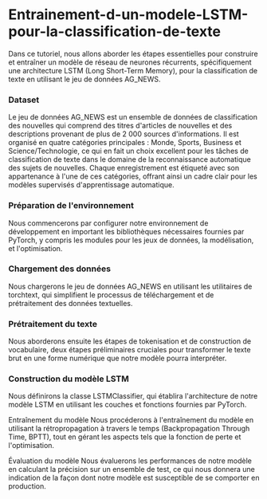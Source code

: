 # Entrainement-d-un-modele-LSTM-pour-la-classification-de-texte
Dans ce tutoriel, nous allons aborder les étapes essentielles pour construire et entraîner un modèle de réseau de neurones récurrents, spécifiquement une architecture LSTM (Long Short-Term Memory), pour la classification de texte en utilisant le jeu de données AG_NEWS.

### Dataset
Le jeu de données AG_NEWS est un ensemble de données de classification des nouvelles qui comprend des titres d'articles de nouvelles et des descriptions provenant de plus de 2 000 sources d'informations. Il est organisé en quatre catégories principales : Monde, Sports, Business et Science/Technologie, ce qui en fait un choix excellent pour les tâches de classification de texte dans le domaine de la reconnaissance automatique des sujets de nouvelles. Chaque enregistrement est étiqueté avec son appartenance à l'une de ces catégories, offrant ainsi un cadre clair pour les modèles supervisés d'apprentissage automatique.

### Préparation de l'environnement
Nous commencerons par configurer notre environnement de développement en important les bibliothèques nécessaires fournies par PyTorch, y compris les modules pour les jeux de données, la modélisation, et l'optimisation.

### Chargement des données
Nous chargerons le jeu de données AG_NEWS en utilisant les utilitaires de torchtext, qui simplifient le processus de téléchargement et de prétraitement des données textuelles.

### Prétraitement du texte
Nous aborderons ensuite les étapes de tokenisation et de construction de vocabulaire, deux étapes préliminaires cruciales pour transformer le texte brut en une forme numérique que notre modèle pourra interpréter.

### Construction du modèle LSTM
Nous définirons la classe LSTMClassifier, qui établira l'architecture de notre modèle LSTM en utilisant les couches et fonctions fournies par PyTorch.

Entraînement du modèle
Nous procéderons à l'entraînement du modèle en utilisant la rétropropagation à travers le temps (Backpropagation Through Time, BPTT), tout en gérant les aspects tels que la fonction de perte et l'optimisation.

Évaluation du modèle
Nous évaluerons les performances de notre modèle en calculant la précision sur un ensemble de test, ce qui nous donnera une indication de la façon dont notre modèle est susceptible de se comporter en production.
